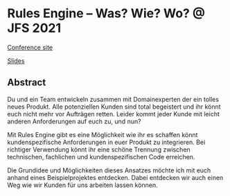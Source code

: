# Rules Engine – Was? Wie? Wo? @ JFS 2021
[Conference site](https://www.java-forum-stuttgart.de/vortraege/rules-engine-was-wie-wo/)

[Slides](./Rules_Engine-Was_Wie_Wo-JFS2021.pdf)
## Abstract
Du und ein Team entwickeln zusammen mit Domainexperten der ein tolles neues Produkt.
Alle potenziellen Kunden sind total begeistert und ihr könnt euch nicht mehr vor Aufträgen retten.
Leider kommt jeder Kunde mit leicht anderen Anforderungen auf euch zu, und nun?

Mit Rules Engine gibt es eine Möglichkeit wie ihr es schaffen könnt kundenspezifische Anforderungen in euer Produkt zu integrieren.
Bei richtiger Verwendung könnt ihr eine schöne Trennung zwischen technischen, fachlichen und kundenspezifischen Code erreichen.

Die Grundidee und Möglichkeiten dieses Ansatzes möchte ich mit euch anhand eines Beispielprojektes entdecken.
Dabei entdecken wir auch einen Weg wie wir Kunden für uns arbeiten lassen können.